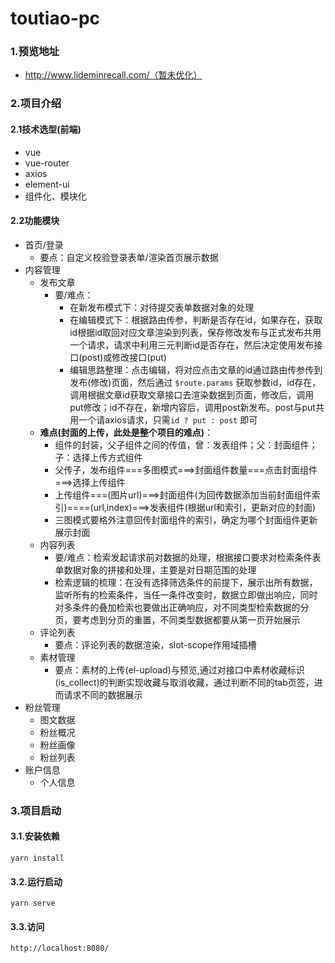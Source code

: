 # toutiao-pc

### 1.预览地址

- http://www.lideminrecall.com/（暂未优化）



### 2.项目介绍

#### 2.1技术选型(前端)

- vue
- vue-router
- axios
- element-ui
- 组件化、模块化


#### 2.2功能模块

- 首页/登录
  - 要点：自定义校验登录表单/渲染首页展示数据
- 内容管理
  - 发布文章
    - 要/难点：
      - 在新发布模式下：对待提交表单数据对象的处理
      - 在编辑模式下：根据路由传参，判断是否存在id，如果存在，获取id根据id取回对应文章渲染到列表，保存修改发布与正式发布共用一个请求，请求中利用三元判断id是否存在，然后决定使用发布接口(post)或修改接口(put)
      - 编辑思路整理：点击编辑，将对应点击文章的id通过路由传参传到发布(修改)页面，然后通过 `$route.params` 获取参数id，id存在，调用根据文章id获取文章接口去渲染数据到页面，修改后，调用put修改；id不存在，新增内容后，调用post新发布。post与put共用一个请axios请求，只需`id ? put : post` 即可
  - **难点(封面的上传，此处是整个项目的难点)**：
    - 组件的封装，父子组件之间的传值，曾：发表组件；父：封面组件；子：选择上传方式组件
    - 父传子，发布组件===多图模式===>封面组件数量===点击封面组件===>选择上传组件
    - 上传组件===(图片url)===>封面组件(为回传数据添加当前封面组件索引)====(url,index)===>发表组件(根据url和索引，更新对应的封面)
    - 三图模式要格外注意回传封面组件的索引，确定为哪个封面组件更新展示封面
  - 内容列表
    - 要/难点：检索发起请求前对数据的处理，根据接口要求对检索条件表单数据对象的拼接和处理，主要是对日期范围的处理
    - 检索逻辑的梳理：在没有选择筛选条件的前提下，展示出所有数据，监听所有的检索条件，当任一条件改变时，数据立即做出响应，同时对多条件的叠加检索也要做出正确响应，对不同类型检索数据的分页，要考虑到分页的重置，不同类型数据都要从第一页开始展示
  - 评论列表
    - 要点：评论列表的数据渲染，slot-scope作用域插槽
  - 素材管理
    - 要点：素材的上传(el-upload)与预览,通过对接口中素材收藏标识(is_collect)的判断实现收藏与取消收藏，通过判断不同的tab页签，进而请求不同的数据展示
- 粉丝管理
  - 图文数据
  - 粉丝概况
  - 粉丝画像
  - 粉丝列表
- 账户信息
  - 个人信息



### 3.项目启动

#### 3.1.安装依赖

```
yarn install
```

#### 3.2.运行启动

```
yarn serve
```

#### 3.3.访问

```
http://localhost:8080/
```

